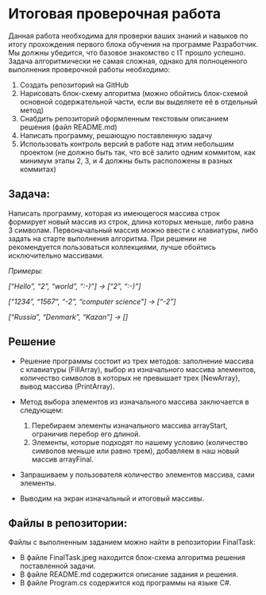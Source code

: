# Итоговая проверочная работа


Данная работа необходима для проверки ваших знаний и навыков по итогу прохождения первого блока обучения на программе Разработчик. Мы должны убедится, что базовое знакомство с IT прошло успешно. Задача алгоритмически не самая сложная, однако для полноценного выполнения проверочной работы необходимо:

1. Создать репозиторий на GitHub
2. Нарисовать блок-схему алгоритма (можно обойтись блок-схемой основной содержательной части, если вы выделяете её в отдельный метод)
3. Снабдить репозиторий оформленным текстовым описанием решения (файл README.md)
4. Написать программу, решающую поставленную задачу
5. Использовать контроль версий в работе над этим небольшим проектом (не должно быть так, что всё залито одним коммитом, как минимум этапы 2, 3, и 4 должны быть расположены в разных коммитах)

## Задача: 
Написать программу, которая из имеющегося массива строк формирует новый массив из строк, длина которых меньше, либо равна 3 символам. Первоначальный массив можно ввести с клавиатуры, либо задать на старте выполнения алгоритма. При решении не рекомендуется пользоваться коллекциями, лучше обойтись исключительно массивами.

*Примеры:*

*[“Hello”, “2”, “world”, “:-)”] → [“2”, “:-)”]*

*[“1234”, “1567”, “-2”, “computer science”] → [“-2”]*

*[“Russia”, “Denmark”, “Kazan”] → []*

## Решение

* Решение программы состоит из трех методов: заполнение массива с клавиатуры (FillArray), выбор из изначального массива элементов, количество символов в которых не превышает трех (NewArray), вывод массива (PrintArray).
* Метод выбора элементов из изначального массива заключается в следующем:

    1. Перебираем элементы изначального массива arrayStart, ограничив перебор его длиной. 
    2. Элементы, которые подходят по нашему условию (количество символов меньше или равно трем), добавляем в наш новый массив arrayFinal.
* Запрашиваем у пользователя количество элементов массива, сами элементы. 
* Выводим на экран изначальный и итоговый массивы.

## Файлы в репозитории:

Файлы с выполненным заданием можно найти в репозитории FinalTask:

- В файле FinalTask.jpeg находится блок-схема алгоритма решения поставленной задачи.
- В файле README.md содержится описание задания и решения.
- В файле Program.cs содержится код программы на языке C#.